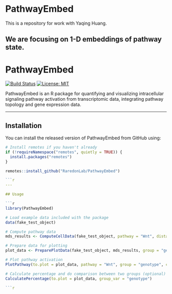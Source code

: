 # PathwayEmbed
This is a repository for work with Yaqing Huang.

## We are focusing on 1-D embeddings of pathway state.


# PathwayEmbed

[![Build Status](https://github.com/RaredonLab/PathwayEmbed/actions/workflows/R-CMD-check.yaml/badge.svg)](https://github.com/RaredonLab/PathwayEmbed/actions)
[![License: MIT](https://img.shields.io/badge/License-MIT-yellow.svg)](https://opensource.org/licenses/MIT)

PathwayEmbed is an R package for quantifying and visualizing intracellular signaling pathway activation from transcriptomic data, integrating pathway topology and gene expression data.

---

## Installation

You can install the released version of PathwayEmbed from GitHub using:

```r
# Install remotes if you haven't already
if (!requireNamespace("remotes", quietly = TRUE)) {
  install.packages("remotes")
}

remotes::install_github("RaredonLab/PathwayEmbed")

```r
---

## Usage

```r
library(PathwayEmbed)

# Load example data included with the package
data(fake_test_object)

# Compute pathway data
mds_results <- ComputeCellData(fake_test_object, pathway = "Wnt", distance.method = "manhattan")

# Prepare data for plotting
plot_data <- PreparePlotData(fake_test_object, mds_results, group = "genotype")

# Plot pathway activation
PlotPathway(to.plot = plot_data, pathway = "Wnt", group = "genotype", color = c("#ae282c", "#2066a8"))

# Calculate percentage and do comparison between two groups (optional)
CalculatePercentage(to.plot = plot_data, group_var = "genotype")

```r
